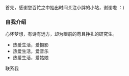 
首先，感谢您百忙之中抽出时间关注小胖的小站，谢谢啦 ：)

### 自我介绍

心怀梦想，有诗有远方，却为眼前的苟且挣扎的研究生。

* 热爱生活，爱摄影
* 热爱生活，爱音乐
* 热爱生活，爱姑娘

联系我